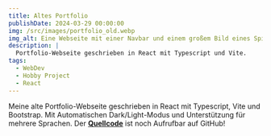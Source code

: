 ```yaml
---
title: Altes Portfolio
publishDate: 2024-03-29 00:00:00
img: /src/images/portfolio_old.webp
img_alt: Eine Webseite mit einer Navbar und einem großem Bild eines Spiels.
description: |
  Portfolio-Webseite geschrieben in React mit Typescript und Vite.
tags:
  - WebDev
  - Hobby Project
  - React
---
```


Meine alte Portfolio-Webseite geschrieben in React mit Typescript, Vite und Bootstrap. Mit Automatischen Dark/Light-Modus und Unterstützung für mehrere Sprachen.
Der <b><a href="https://github.com/JaN0h4ck/portfolio/tree/react-old">Quellcode</a></b> ist noch Aufrufbar auf GitHub!